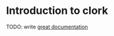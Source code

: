 # Introduction to clork

TODO: write [great documentation](http://jacobian.org/writing/what-to-write/)
